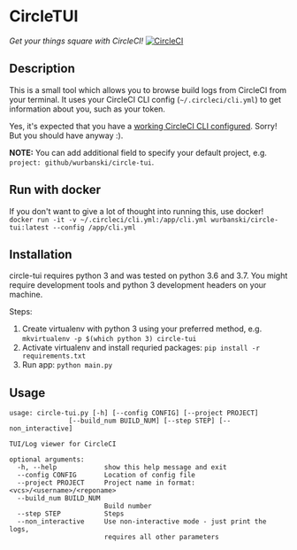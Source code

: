 # CircleTUI

_Get your things square with CircleCI!_ [![CircleCI](https://circleci.com/gh/wurbanski/circle-tui.svg?style=svg)](https://circleci.com/gh/wurbanski/circle-tui)

## Description

This is a small tool which allows you to browse build logs from CircleCI from
your terminal.
It uses your CircleCI CLI config (`~/.circleci/cli.yml`) to get information
about you, such as your token.

Yes, it's expected that you have a [working CircleCI CLI configured](https://circleci.com/docs/2.0/local-cli/). Sorry! But you should have anyway
:).

**NOTE:** You can add additional field to specify your default project, e.g.
`project: github/wurbanski/circle-tui`.

## Run with docker

If you don't want to give a lot of thought into running this, use docker!
`docker run -it -v ~/.circleci/cli.yml:/app/cli.yml wurbanski/circle-tui:latest --config /app/cli.yml`

## Installation

circle-tui requires python 3 and was tested on python 3.6 and 3.7. You might require development tools and python 3 development headers on your machine.

Steps:
1. Create virtualenv with python 3 using your preferred method, e.g. `mkvirtualenv -p $(which python 3) circle-tui`
2. Activate virtualenv and install requried packages: `pip install -r requirements.txt`
3. Run app: `python main.py`

## Usage

```
usage: circle-tui.py [-h] [--config CONFIG] [--project PROJECT]
               [--build_num BUILD_NUM] [--step STEP] [--non_interactive]

TUI/Log viewer for CircleCI

optional arguments:
  -h, --help            show this help message and exit
  --config CONFIG       Location of config file
  --project PROJECT     Project name in format: <vcs>/<username>/<reponame>
  --build_num BUILD_NUM
                        Build number
  --step STEP           Steps
  --non_interactive     Use non-interactive mode - just print the logs,
                        requires all other parameters
```
